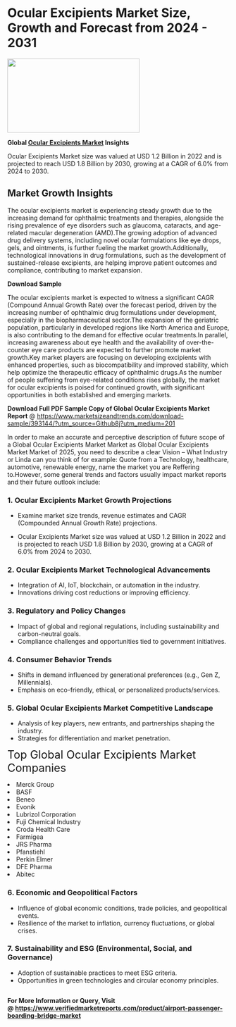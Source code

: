 <H1>Ocular Excipients Market Size, Growth and Forecast from 2024 - 2031</H1><img class="aligncenter size-medium wp-image-584254" src="https://thirdeyenews.in/wp-content/uploads/2024/09/Global-Market-Research-300x168.jpeg" alt="" width="300" height="168" /><p><strong>Global&nbsp;<a href="https://www.marketsizeandtrends.com/download-sample/393144/?utm_source=Github8j?utm_medium=201">Ocular Excipients Market</a> Insights</strong></p><p>Ocular Excipients Market size was valued at USD 1.2 Billion in 2022 and is projected to reach USD 1.8 Billion by 2030, growing at a CAGR of 6.0% from 2024 to 2030.</p><p><h2>Market Growth Insights</h2> <p>The ocular excipients market is experiencing steady growth due to the increasing demand for ophthalmic treatments and therapies, alongside the rising prevalence of eye disorders such as glaucoma, cataracts, and age-related macular degeneration (AMD).The growing adoption of advanced drug delivery systems, including novel ocular formulations like eye drops, gels, and ointments, is further fueling the market growth.Additionally, technological innovations in drug formulations, such as the development of sustained-release excipients, are helping improve patient outcomes and compliance, contributing to market expansion.</p> <p><strong>Download Sample</strong></p> <p>The ocular excipients market is expected to witness a significant CAGR (Compound Annual Growth Rate) over the forecast period, driven by the increasing number of ophthalmic drug formulations under development, especially in the biopharmaceutical sector.The expansion of the geriatric population, particularly in developed regions like North America and Europe, is also contributing to the demand for effective ocular treatments.In parallel, increasing awareness about eye health and the availability of over-the-counter eye care products are expected to further promote market growth.Key market players are focusing on developing excipients with enhanced properties, such as biocompatibility and improved stability, which help optimize the therapeutic efficacy of ophthalmic drugs.As the number of people suffering from eye-related conditions rises globally, the market for ocular excipients is poised for continued growth, with significant opportunities in both established and emerging markets.</p> <p><span class=""><strong>Download Full PDF Sample Copy of Global Ocular Excipients Market Report</strong> @ <a href="https://www.marketsizeandtrends.com/download-sample/393144/?utm_source=Github8j?utm_medium=201" target="_blank">https://www.marketsizeandtrends.com/download-sample/393144/?utm_source=Github8j?utm_medium=201</a></span></p><p>In order to make an accurate and perceptive description of future scope of a Global&nbsp;Ocular Excipients Market Market as Global&nbsp;Ocular Excipients Market Market of 2025, you need to describe a clear Vision &ndash; What Industry or Linda can you think of for example: Quote from a Technology, healthcare, automotive, renewable energy, name the market you are Reffering to.However, some general trends and factors usually impact market reports and their future outlook include:</p><h3>1.&nbsp;<strong>Ocular Excipients Market Growth Projections</strong></h3><ul><li>Examine market size trends, revenue estimates and CAGR (Compounded Annual Growth Rate) projections.</li><li><p>Ocular Excipients Market size was valued at USD 1.2 Billion in 2022 and is projected to reach USD 1.8 Billion by 2030, growing at a CAGR of 6.0% from 2024 to 2030.</p></li></ul><h3>2.&nbsp;<strong>Ocular Excipients Market Technological Advancements</strong></h3><ul><li>Integration of AI, IoT, blockchain, or automation in the industry.</li><li>Innovations driving cost reductions or improving efficiency.</li></ul><h3>3.&nbsp;<strong>Regulatory and Policy Changes</strong></h3><ul><li>Impact of global and regional regulations, including sustainability and carbon-neutral goals.</li><li>Compliance challenges and opportunities tied to government initiatives.</li></ul><h3>4.&nbsp;<strong>Consumer Behavior Trends</strong></h3><ul><li>Shifts in demand influenced by generational preferences (e.g., Gen Z, Millennials).</li><li>Emphasis on eco-friendly, ethical, or personalized products/services.</li></ul><h3>5.&nbsp;<strong>Global Ocular Excipients Market Competitive Landscape</strong></h3><ul><li>Analysis of key players, new entrants, and partnerships shaping the industry.</li><li>Strategies for differentiation and market penetration.</li></ul><p data-pm-slice="1 1 []"><span style="color: inherit; font-family: inherit; font-size: 25px;">Top Global Ocular Excipients Market Companies</span></p><div class="" data-test-id=""><p><li>Merck Group</li><li> BASF</li><li> Beneo</li><li> Evonik</li><li> Lubrizol Corporation</li><li> Fuji Chemical Industry</li><li> Croda Health Care</li><li> Farmigea</li><li> JRS Pharma</li><li> Pfanstiehl</li><li> Perkin Elmer</li><li> DFE Pharma</li><li> Abitec</li></p></div><h3>6.&nbsp;<strong>Economic and Geopolitical Factors</strong></h3><ul><li>Influence of global economic conditions, trade policies, and geopolitical events.</li><li>Resilience of the market to inflation, currency fluctuations, or global crises.</li></ul><h3>7.&nbsp;<strong>Sustainability and ESG (Environmental, Social, and Governance)</strong></h3><ul><li>Adoption of sustainable practices to meet ESG criteria.</li><li>Opportunities in green technologies and circular economy principles.</li></ul><h2><strong style="font-size: 14px;">For More Information or Query, Visit @&nbsp;</strong><a style="background-color: #ffffff; font-size: 14px;" href="https://www.marketsizeandtrends.com/report/ocular-excipients-market/" target="_blank">https://www.verifiedmarketreports.com/product/airport-passenger-boarding-bridge-market</a></h2>